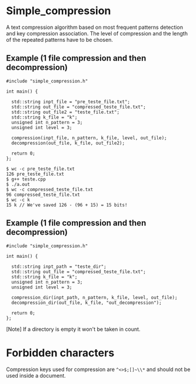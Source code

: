 # Simple_compression

A text compression algorithm based on most frequent patterns detection and key compression association. The level of compression and the length of the repeated patterns have to be chosen.

## Example (1 file compression and then decompression)

```
#include "simple_compression.h"

int main() {

  std::string inpt_file = "pre_teste_file.txt";
  std::string out_file = "compressed_teste_file.txt";
  std::string out_file2 = "teste_file.txt";
  std::string k_file = "k";
  unsigned int n_pattern = 3;
  unsigned int level = 3;

  compression(inpt_file, n_pattern, k_file, level, out_file);
  decompression(out_file, k_file, out_file2);

  return 0;
};

```

```
$ wc -c pre_teste_file.txt
126 pre_teste_file.txt
$ g++ teste.cpp
$ ./a.out
$ wc -c compressed_teste_file.txt
96 compressed_teste_file.txt
$ wc -c k
15 k // We've saved 126 - (96 + 15) = 15 bits!
```

## Example (1 file compression and then decompression)

```
#include "simple_compression.h"

int main() {

  std::string inpt_path = "teste_dir";
  std::string out_file = "compressed_teste_file.txt";
  std::string k_file = "k";
  unsigned int n_pattern = 3;
  unsigned int level = 3;

  compression_dir(inpt_path, n_pattern, k_file, level, out_file);
  decompression_dir(out_file, k_file, "out_decompression");

  return 0;
};
```

[Note]
If a directory is empty it won't be taken in count.

# Forbidden characters

Compression keys used for compression are `^<>$;[]~\\*` and should not be used inside a document.
